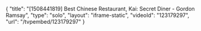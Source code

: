 {
    "title": "[1508441819] Best Chinese Restaurant, Kai: Secret Diner - Gordon Ramsay",
    "type": "solo",
    "layout": "iframe-static",
    "videoId": "123179297",
    "url": "\/tvpembed\/123179297"
}